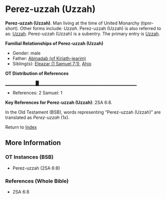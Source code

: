 # Perez-uzzah (Uzzah)
**Perez-uzzah (Uzzah)**. 
Man living at the time of United Monarchy (tipnr-short). 
Other forms include: 
*Uzzah*. 
Perez-uzzah (Uzzah) is also referred to as: 
[Uzzah](Uzzah.md). 
Perez-uzzah (Uzzah) is a subentry. The primary entry is 
[Uzzah](Uzzah.md). 




**Familial Relationships of Perez-uzzah (Uzzah)**


* Gender: male
* Father: [Abinadab (of Kiriath-jearim)](Abinadab.md)
* Sibling(s): [Eleazar (1 Samuel 7:1)](Eleazar.3.md), [Ahio](Ahio.md)


**OT Distribution of References**

▁▁▁▁▁▁▁▁▁█▁▁▁▁▁▁▁▁▁▁▁▁▁▁▁▁▁▁▁▁▁▁▁▁▁▁▁▁▁
* References: 2 Samuel: 1



**Key References for Perez-uzzah (Uzzah)**: 
2SA 6:8. 


In the Old Testament (BSB), words representing “Perez-uzzah (Uzzah)” are translated as 
*Perez-uzzah* (1x). 




Return to [Index](00-Index.md)

## More Information

### OT Instances (BSB)

* Perez-uzzah (2SA 6:8)



### References (Whole Bible)

* 2SA 6:8



